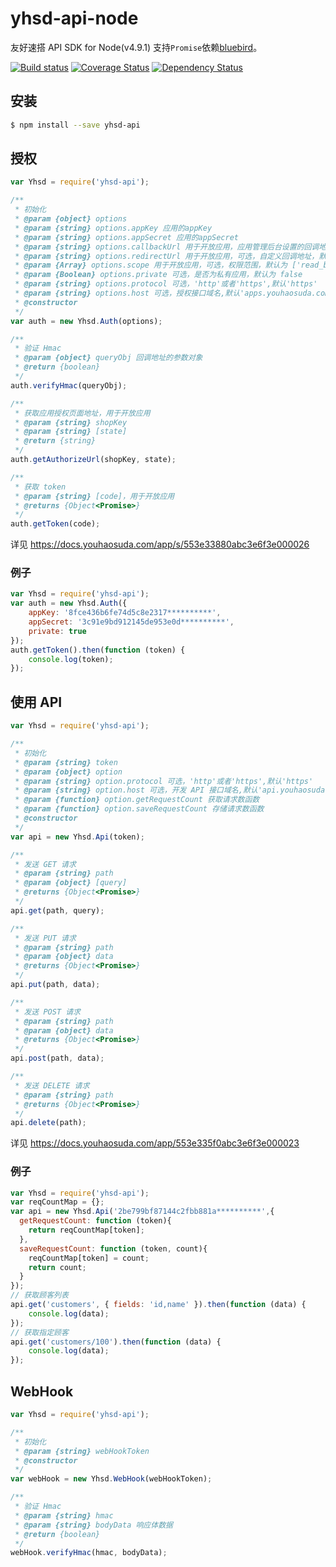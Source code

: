 # yhsd-api-node

友好速搭 API SDK for Node(v4.9.1)
支持`Promise`依赖[bluebird](https://github.com/petkaantonov/bluebird)。


[![Build status](https://img.shields.io/travis/yeezon/yhsd-api-node.svg?style=flat-square)](https://travis-ci.org/yeezon/yhsd-api-node)
[![Coverage Status](https://img.shields.io/coveralls/yeezon/yhsd-api-node.svg?style=flat-square)](https://coveralls.io/repos/yeezon/yhsd-api-node)
[![Dependency Status](https://img.shields.io/david/yeezon/yhsd-api-node.svg?style=flat-square)](https://david-dm.org/yeezon/yhsd-api-node)


## 安装

```bash
$ npm install --save yhsd-api
```

## 授权

```javascript
var Yhsd = require('yhsd-api');

/**
 * 初始化
 * @param {object} options
 * @param {string} options.appKey 应用的appKey
 * @param {string} options.appSecret 应用的appSecret
 * @param {string} options.callbackUrl 用于开放应用，应用管理后台设置的回调地址
 * @param {string} options.redirectUrl 用于开放应用，可选，自定义回调地址，默认同 callbackUrl
 * @param {Array} options.scope 用于开放应用，可选，权限范围，默认为 ['read_basic']
 * @param {Boolean} options.private 可选，是否为私有应用，默认为 false
 * @param {string} options.protocol 可选，'http'或者'https',默认'https'
 * @param {string} options.host 可选，授权接口域名,默认'apps.youhaosuda.com'
 * @constructor
 */
var auth = new Yhsd.Auth(options);

/**
 * 验证 Hmac
 * @param {object} queryObj 回调地址的参数对象
 * @return {boolean}
 */
auth.verifyHmac(queryObj);

/**
 * 获取应用授权页面地址，用于开放应用
 * @param {string} shopKey
 * @param {string} [state]
 * @return {string}
 */
auth.getAuthorizeUrl(shopKey, state);

/**
 * 获取 token
 * @param {string} [code]，用于开放应用
 * @returns {Object<Promise>}
 */
auth.getToken(code);
```

详见
https://docs.youhaosuda.com/app/s/553e33880abc3e6f3e000026

### 例子

```javascript
var Yhsd = require('yhsd-api');
var auth = new Yhsd.Auth({
    appKey: '8fce436b6fe74d5c8e2317**********',
    appSecret: '3c91e9bd912145de953e0d**********',
    private: true
});
auth.getToken().then(function (token) {
    console.log(token);
});
```

## 使用 API

```javascript
var Yhsd = require('yhsd-api');

/**
 * 初始化
 * @param {string} token
 * @param {object} option
 * @param {string} option.protocol 可选，'http'或者'https',默认'https'
 * @param {string} option.host 可选，开发 API 接口域名,默认'api.youhaosuda.com'
 * @param {function} option.getRequestCount 获取请求数函数
 * @param {function} option.saveRequestCount 存储请求数函数
 * @constructor
 */
var api = new Yhsd.Api(token);

/**
 * 发送 GET 请求
 * @param {string} path
 * @param {object} [query]
 * @returns {Object<Promise>}
 */
api.get(path, query);

/**
 * 发送 PUT 请求
 * @param {string} path
 * @param {object} data
 * @returns {Object<Promise>}
 */
api.put(path, data);

/**
 * 发送 POST 请求
 * @param {string} path
 * @param {object} data
 * @returns {Object<Promise>}
 */
api.post(path, data);

/**
 * 发送 DELETE 请求
 * @param {string} path
 * @returns {Object<Promise>}
 */
api.delete(path);
```

详见
https://docs.youhaosuda.com/app/553e335f0abc3e6f3e000023

### 例子

```javascript
var Yhsd = require('yhsd-api');
var reqCountMap = {};
var api = new Yhsd.Api('2be799bf87144c2fbb881a**********',{
  getRequestCount: function (token){
    return reqCountMap[token];
  },
  saveRequestCount: function (token, count){
    reqCountMap[token] = count;
    return count;
  }
});
// 获取顾客列表
api.get('customers', { fields: 'id,name' }).then(function (data) {
	console.log(data);
});
// 获取指定顾客
api.get('customers/100').then(function (data) {
    console.log(data);
});
```
## WebHook

```javascript
var Yhsd = require('yhsd-api');

/**
 * 初始化
 * @param {string} webHookToken
 * @constructor
 */
var webHook = new Yhsd.WebHook(webHookToken);

/**
 * 验证 Hmac
 * @param {string} hmac
 * @param {string} bodyData 响应体数据
 * @return {boolean}
 */
webHook.verifyHmac(hmac, bodyData);
```
